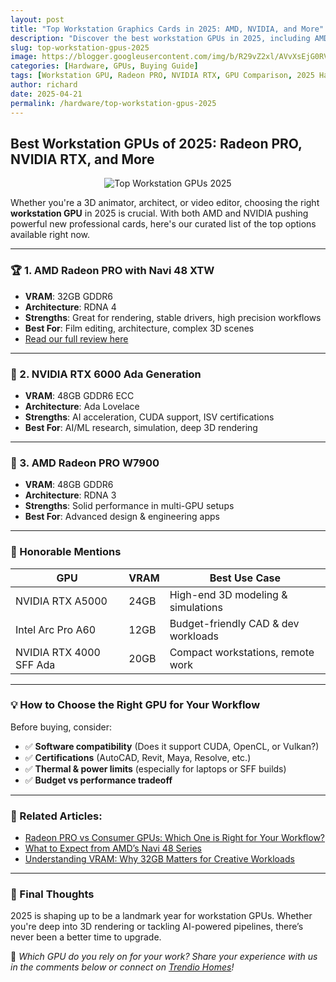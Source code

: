 ```yaml
---
layout: post
title: "Top Workstation Graphics Cards in 2025: AMD, NVIDIA, and More"
description: "Discover the best workstation GPUs in 2025, including AMD’s Radeon PRO series and NVIDIA’s RTX Ada lineup—ideal for creative professionals, engineers, and 3D artists."
slug: top-workstation-gpus-2025
image: https://blogger.googleusercontent.com/img/b/R29vZ2xl/AVvXsEjG0RV_lnsDBSjLgMp4E2OpGNiQUUDWEHNmb-ccJYC2imG7jf4hwN96sx0Rgv222SripHTzMDGvRVLcb6k7q1glrDNNixbW3Wej3Re-8L9us9xND8F6o39IMQGko7VZaB9FJmaXCveTv0CPU9vFuxhzCL6wkk0LsmzGNynXe4pJZSw5W1XcGdBTfw1O-mw/s650/top-workstation-gpus-2025.webp
categories: [Hardware, GPUs, Buying Guide]
tags: [Workstation GPU, Radeon PRO, NVIDIA RTX, GPU Comparison, 2025 Hardware]
author: richard
date: 2025-04-21
permalink: /hardware/top-workstation-gpus-2025
---
```


## Best Workstation GPUs of 2025: Radeon PRO, NVIDIA RTX, and More

<div style="text-align: center;">
  <img src="https://blogger.googleusercontent.com/img/b/R29vZ2xl/AVvXsEjG0RV_lnsDBSjLgMp4E2OpGNiQUUDWEHNmb-ccJYC2imG7jf4hwN96sx0Rgv222SripHTzMDGvRVLcb6k7q1glrDNNixbW3Wej3Re-8L9us9xND8F6o39IMQGko7VZaB9FJmaXCveTv0CPU9vFuxhzCL6wkk0LsmzGNynXe4pJZSw5W1XcGdBTfw1O-mw/s650/top-workstation-gpus-2025.webp" alt="Top Workstation GPUs 2025">
</div>

Whether you're a 3D animator, architect, or video editor, choosing the right **workstation GPU** in 2025 is crucial. With both AMD and NVIDIA pushing powerful new professional cards, here's our curated list of the top options available right now.

---

### 🏆 1. AMD Radeon PRO with Navi 48 XTW

- **VRAM**: 32GB GDDR6  
- **Architecture**: RDNA 4  
- **Strengths**: Great for rendering, stable drivers, high precision workflows  
- **Best For**: Film editing, architecture, complex 3D scenes  
- [Read our full review here](/hardware/amd-radeon-pro-navi-48-xtw-32gb/)

---

### 🥈 2. NVIDIA RTX 6000 Ada Generation

- **VRAM**: 48GB GDDR6 ECC  
- **Architecture**: Ada Lovelace  
- **Strengths**: AI acceleration, CUDA support, ISV certifications  
- **Best For**: AI/ML research, simulation, deep 3D rendering  

---

### 🥉 3. AMD Radeon PRO W7900

- **VRAM**: 48GB GDDR6  
- **Architecture**: RDNA 3  
- **Strengths**: Solid performance in multi-GPU setups  
- **Best For**: Advanced design & engineering apps  

---

### 🔹 Honorable Mentions

| GPU                         | VRAM    | Best Use Case                       |
|-----------------------------|---------|-------------------------------------|
| NVIDIA RTX A5000            | 24GB    | High-end 3D modeling & simulations  |
| Intel Arc Pro A60           | 12GB    | Budget-friendly CAD & dev workloads |
| NVIDIA RTX 4000 SFF Ada     | 20GB    | Compact workstations, remote work   |

---

### 💡 How to Choose the Right GPU for Your Workflow

Before buying, consider:

- ✅ **Software compatibility** (Does it support CUDA, OpenCL, or Vulkan?)  
- ✅ **Certifications** (AutoCAD, Revit, Maya, Resolve, etc.)  
- ✅ **Thermal & power limits** (especially for laptops or SFF builds)  
- ✅ **Budget vs performance tradeoff**  

---

### 📎 Related Articles:

- [Radeon PRO vs Consumer GPUs: Which One is Right for Your Workflow?](/hardware/radeon-pro-vs-consumer-gpus/)
- [What to Expect from AMD’s Navi 48 Series](/hardware/amd-navi-48-specs-overview/)
- [Understanding VRAM: Why 32GB Matters for Creative Workloads](/hardware/understanding-vram-32gb-workloads/)

---

### 🔁 Final Thoughts

2025 is shaping up to be a landmark year for workstation GPUs. Whether you're deep into 3D rendering or tackling AI-powered pipelines, there’s never been a better time to upgrade.

💬 *Which GPU do you rely on for your work? Share your experience with us in the comments below or connect on [Trendio Homes](https://www.trendio.homes/)!*

